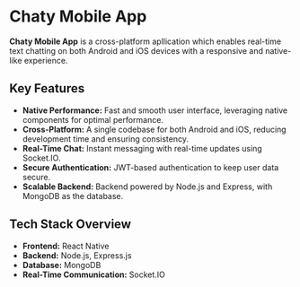 <h1>Chaty Mobile App</h1>

<p>
  <strong>Chaty Mobile App</strong> is a cross-platform apllication which enables real-time text chatting on both Android and iOS devices with a responsive and native-like experience.
</p>


<h2>Key Features</h2>
<ul>
  <li><strong>Native Performance:</strong> Fast and smooth user interface, leveraging native components for optimal performance.</li>
  <li><strong>Cross-Platform:</strong> A single codebase for both Android and iOS, reducing development time and ensuring consistency.</li>
  <li><strong>Real-Time Chat:</strong> Instant messaging with real-time updates using Socket.IO.</li>
  <li><strong>Secure Authentication:</strong> JWT-based authentication to keep user data secure.</li>
  <li><strong>Scalable Backend:</strong> Backend powered by Node.js and Express, with MongoDB as the database.</li>
</ul>

<h2>Tech Stack Overview</h2>
<ul>
  <li><strong>Frontend:</strong> React Native</li>
  <li><strong>Backend:</strong> Node.js, Express.js</li>
  <li><strong>Database:</strong> MongoDB</li>
  <li><strong>Real-Time Communication:</strong> Socket.IO</li>
</ul>
